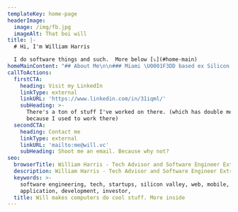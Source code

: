 ```yaml
---
templateKey: home-page
headerImage:
  image: /img/fb.jpg
  imageAlt: That boi will
title: |-
  # Hi, I'm William Harris

  I do software things and such.  More below [⤵️](#home-main)
homeMainContent: "## About Me\n\n### Miami \U0001F3DD️ based ex Silicon Valley software engineer and tech advisor\n\nI'm a full-stack product engineer \U0001F468\U0001F3FF‍\U0001F52C with 10 + years of experience building software primarily on the web and mobile at scale for Silicon Valley Tech Giants (ex-LinkedIn), VC backed startups, and Open Source Projects.\n\n### Throughout my career, I've built software cross-platform:\n\n* from pre-launch to **userbases in the 100 millions** \n* Across **12** unique technology stacks \n* with **venture-backed** startup teams totaling **$300+ MM raised** from 2 person seed stage to 100s at Series D.\n* also, with the 4000+ engineering team of **LinkedIn** pre(and post) MSFT acquisition.\n\n## Most recently\n\n**Helping build a growing 7 figure business** with  Kubernetes ☸ (k8s) and crystal lang as a **founding core maintainer** of the open source [ **https://github.com/cncf/cnf-testsuite/**](https://github.com/cncf/cnf-testsuite/)\n\n**tl:dr?** our **suite** assesses that **k8s** apps built in the **1.74 trillion telecom \U0001F4DE\U0001F4F1☎️\U0001F4E1 industry can scale** for the **CNCF** whose members include **Google and Amazon** among other cloud giants [https://www.**cncf**.io/about/members/](https://www.cncf.io/about/members/)\n\nWhich I **gave a talk** about at the [**2021 Crystal 1.0 Conference**](https://crystal-lang.org/conference/)\n\n\r\nhttps://www.eventbrite.com.ar/e/crystal-conference-10-launch-tickets-149153252393\n\n## Before that\n\nI dove deeply into web app dev and built **code bases from scratch to 100,000s+** lines of code \U0001F4BB on \n\n* **Frontend** (js, &lt;insert flavor of the month framework &gt;, etc.)  \n* **Ruby / Rails** or **Node.js** backends, \n* with **PostgreSQL** in general as the data store.\n\n## About the biz\n\n### I **taught myself to code in high school** and earned a B.S. in Computer Science from **Georgia Tech**.\n\nI spent my free time in college **building** this consulting biz I still operate today on the side. So I bring value from **ideation to launch and beyond** since **I've worn many hats** and empathize with other roles in a business. I've \n\n* **Sold**, previously **six figures of revenue only working part-time** as an independent and now help close **7 figure deals with a team**.\n* **built** successful **marketing campaigns for 300+ person social events** in San Francisco\n* **Written** blog posts with **10,000+** views\n* **advised** startups on product and engineering strategy. \n\n## Constantly learning\n\nI'm continually learning new things also. A few projects:\n\n* I built and polished apps that received **press coverage from 7+ internationally recognized news outlets** and were downloaded over **80,000** times in around **70+ countries** \n* an auto prioritizing todo list in Trello and a summarizer. using AWS lambda, the serverless framework, and the Trello api \n* a [hacker news](https://news.ycombinator.com/) comment notifier with node.js + hasura on k8s [**https://www.hacknotescenter.com/**](https://www.hacknotescenter.com/)\n\n## In my spare time\n\nI enjoy **mentoring** (**mentees** have gone on to have successful tech careers and **even raise Venture Capital**). \n\n## Lets brainstorm!\n\nFinally, whether or not **we work together**. I'm always a person you can **reach out to and brainstorm** on challenging technical problems."
callToActions:
  firstCTA:
    heading: Visit my LinkedIn
    linkType: external
    linkURL: 'https://www.linkedin.com/in/31iqml/'
    subHeading: >-
      There's a ton of stuff I've worked on there. (which has double meaning
      because I used to work there)
  secondCTA:
    heading: Contact me
    linkType: external
    linkURL: 'mailto:me@will.vc'
    subHeading: Shoot me an email. Because why not?
seo:
  browserTitle: William Harris - Tech Advisor and Software Engineer Extraordinaire
  description: William Harris - Tech Advisor and Software Engineer Extraordinaire
  keywords: >-
    software engineering, tech, startups, silicon valley, web, mobile,
    application, development, investor, 
  title: Will makes computers do cool stuff. More inside
---
```


